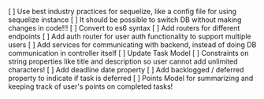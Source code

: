 [ ] Use best industry practices for sequelize, like a config file for using sequelize instance
    [ ] It should be possible to switch DB without making changes in code!!!
[ ] Convert to es6 syntax
[ ] Add routers for different endpoints
    [ ] Add auth router for user auth functionality to support multiple users
[ ] Add services for communicating with backend, instead of doing DB communication in controller itself
[ ] Update Task Model
    [ ] Constraints on string properties like title and description so user cannot add unlimited characters!
    [ ] Add deadline date property
    [ ] Add backlogged / deferred property to indicate if task is deferred
[ ] Points Model for summarizing and keeping track of user's points on completed tasks!